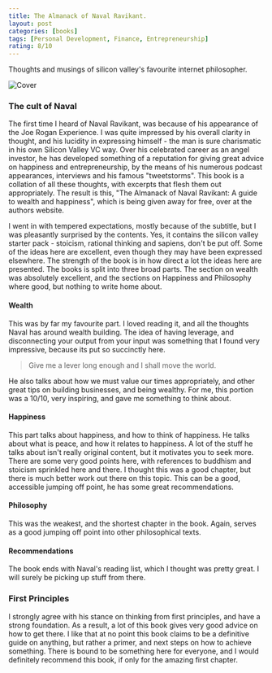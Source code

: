```yaml
---
title: The Almanack of Naval Ravikant.
layout: post
categories: [books]
tags: [Personal Development, Finance, Entrepreneurship]
rating: 8/10
---
```


Thoughts and musings of silicon valley's favourite internet philosopher. 

![Cover](https://i.gr-assets.com/images/S/compressed.photo.goodreads.com/books/1598011736l/54898389._SY475_.jpg)
### The cult of Naval
The first time I heard of Naval Ravikant, was because of his appearance of the Joe Rogan Experience. I was quite impressed by his overall clarity in thought, and his lucidity in expressing himself - the man is sure charismatic in his own Silicon Valley VC way. Over his celebrated career as an angel investor, he has developed something of a reputation for giving great advice on happiness and entrepreneurship, by the means of his numerous podcast appearances, interviews and his famous "tweetstorms". This book is a collation of all these thoughts, with excerpts that flesh them out appropriately. The result is this, "The Almanack of Naval Ravikant: A guide to wealth and happiness", which is being given away for free, over at the authors website. 

I went in with tempered expectations, mostly because of the subtitle, but I was pleasantly surprised by the contents. Yes, it contains the silicon valley starter pack - stoicism, rational thinking and sapiens, don't be put off. Some of the ideas here are excellent, even though they may have been expressed elsewhere. The strength of the book is in how direct a lot the ideas here are presented. The books is split into three broad parts. The section on wealth was absolutely excellent, and the sections on Happiness and Philosophy where good, but nothing to write home about.
#### Wealth
This was by far my favourite part. I loved reading it, and all the thoughts Naval has around wealth building. The idea of having leverage, and disconnecting your output from your input was something that I found very impressive, because its put so succinctly here.
> Give me a lever long enough and I shall move the world.

He also talks about how we must value our times appropriately, and other great tips on building businesses, and being wealthy. For me, this portion was a 10/10, very inspiring, and gave me something to think about.
#### Happiness
This part talks about happiness, and how to think of happiness. He talks about what is peace, and how it relates to happiness. A lot of the stuff he talks about isn't really original content, but it motivates you to seek more. There are some very good points here, with references to buddhism and stoicism sprinkled here and there. I thought this was a good chapter, but there is much better work out there on this topic. This can be a good, accessible jumping off point, he has some great recommendations.
#### Philosophy
This was the weakest, and the shortest chapter in the book. Again, serves as a good jumping off point into other philosophical texts.
#### Recommendations
The book ends with Naval's reading list, which I thought was pretty great. I will surely be picking up stuff from there.
### First Principles
I strongly agree with his stance on thinking from first principles, and have a strong foundation. As a result, a lot of this book gives very good advice on how to get there. I like that at no point this book claims to be a definitive guide on anything, but rather a primer, and next steps on how to achieve something. There is bound to be something here for everyone, and I would definitely recommend this book, if only for the amazing first chapter.
